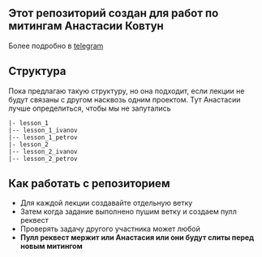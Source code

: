## Этот репозиторий создан для работ по митингам Анастасии Ковтун

Более подробно в [telegram](https://t.me/iOS_lesson)

## Структура

Пока предлагаю такую структуру, но она подходит, если лекции не будут связаны с другом насквозь одним проектом. Тут Анастасии лучше определиться, чтобы мы не запутались

```
|- lesson_1
|-- lesson_1_ivanov
|-- lesson_1_petrov
|- lesson_2
|-- lesson_2_ivanov
|-- lesson_2_petrov
```

## Как работать с репозиторием

- Для каждой лекции создавайте отдельную ветку
- Затем когда задание выполнено пушим ветку и создаем пулл реквест
- Проверять задачу другого участника может любой
- **Пулл реквест мержит или Анастасия или они будут слиты перед новым митингом**

